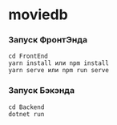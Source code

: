 # moviedb


### Запуск ФронтЭнда
```
cd FrontEnd
yarn install или npm install
yarn serve или npm run serve
```

### Запуск Бэкэнда
```
cd Backend
dotnet run
```